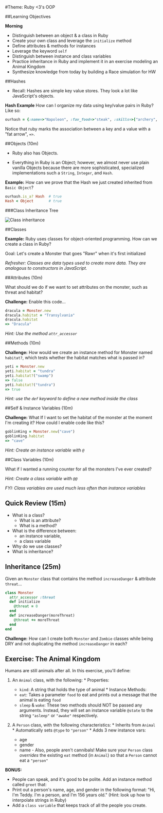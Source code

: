#Theme: Ruby <3's OOP

##Learning Objectives

**Morning**

* Distinguish between an object & a class in Ruby
* Create your own class and leverage the `initialize` method
* Define attributes & methods for instances
* Leverage the keyword `self`
* Distinguish between instance and class variables
* Practice inheritance in Ruby and implement it in an exercise modeling an Animal Kingdom
* Synthesize knowledge from today by building a Race simulation for HW

##Hashes

* Recall: Hashes are simple key value stores. They look a lot like JavaScript's objects.

**Hash Example**
How can I organize my data using key/value pairs in Ruby? Like so:

```ruby
ourhash = {:name=>"Napoleon", :fav_food=>"steak", :skills=>["archery", "combat", "egg farming"]}
```

Notice that ruby marks the association between a key and a value with a "fat arrow", `=>`.

##Objects (10m)

* Ruby also has Objects.

* Everything in Ruby is an Object; however, we almost never use plain vanilla Objects because there are more sophisticated, specialized implementations such a `String`, `Integer`, and `Hash`.

**Example:**
How can we prove that the Hash we just created inherited from `Basic Object`?

```ruby 
ourhash.is_a? Hash  # true
Hash < Object       # true
```

###Class Inheritance Tree

![Class inheritance](http://i.stack.imgur.com/rvcEi.png)

##Classes 

**Example:**
Ruby uses classes for object-oriented programming. How can we create a class in Ruby? 

Goal: Let's create a Monster that goes "Rawr" when it's first initialized

*Refresher: Classes are data types used to create more data. They are analogous to constructors in JavaScript.*

##Attributes (10m)

What should we do if we want to set attributes on the monster, such as threat and habitat?

**Challenge:**
Enable this code...

```ruby
dracula = Monster.new
dracula.habitat = "Transylvania"
dracula.habitat
=> "Dracula"
```

*Hint: Use the method `attr_accessor`*

##Methods (10m)

**Challenge:**
How would we create an instance method for Monster named `habitat?`, which tests whether the habitat matches what is passed in?

```ruby
yeti = Monster.new
yeti.habitat = "tundra"
yeti.habitat?("swamp")
=> false
yeti.habitat?("tundra")
=> true
```

*Hint: use the `def` keyword to define a new method inside the class*

##Self & Instance Variables (10m)

**Challenge:**
What If I want to set the habitat of the monster at the moment I'm creating it? How could I enable code like this?

```ruby
goblinKing = Monster.new("cave")
goblinKing.habitat
=> "cave"
```

*Hint: Create an instance variable with `@`*

##Class Variables (10m)

What if I wanted a running counter for all the monsters I've ever created?

*Hint: Create a class variable with `@@`*

*FYI: Class variables are used much less often than instance variables*

## Quick Review (15m)

  * What is a class?
    - What is an attribute?
    - What is a method?
  * What is the difference between:
    - an instance variable,
    - a class variable
  * Why do we use classes?
  * What is inheritance?
  
## Inheritance (25m)

Given an `Monster` class that contains the method `increaseDanger` & attribute `threat`...

```ruby
class Monster
  attr_accessor :threat
  def initialize
  	@threat = 0
  end
  def increaseDanger(moreThreat)
  	@threat += moreThreat
  end
end
```

**Challenge:**
How can I create both `Monster` and `Zombie` classes while being DRY and not duplicating the method `increaseDanger` in each?

## Exercise: The Animal Kingdom

Humans are still animals after all. In this exercise, you'll define:

  1. An `Animal` class, with the following:
    * Properties:
      * `kind`: A string that holds the type of animal
    * Instance Methods:
      * `eat`: Takes a parameter `food` to eat and prints out a message that the animal is eating `food`
      * `sleep` & `wake`: These two methods should NOT be passed any arguments. Instead, they will set an instance variable `@state` to the string `"asleep"` or `"awake"` respectively.

  2. A `Person` class, with the following characteristics:
    * Inherits from `Animal`
    * Automatically sets `@type` to `"person"` 
    * Adds 3 new instance vars:
      * age
      * gender
      * name
    - Also, people aren't cannibals! Make sure your `Person` class *overrides* the existing `eat` method (in `Animal`) so that a `Person` cannot eat a `"person"`

**BONUS:**

* People can speak, and it's good to be polite. Add an instance method called `greet` that:
* Print out a person's name, age, and gender in the following format: "Hi, I'm Teddy. I'm a person, and I'm 156 years old." (Hint: look up how to interpolate strings in Ruby)
 * Add a `class variable` that keeps track of all the people you create.